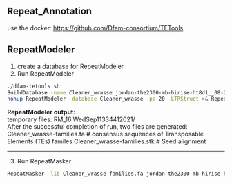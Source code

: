 Repeat_Annotation
-----------------
use the docker: https://github.com/Dfam-consortium/TETools  
## RepeatModeler
1. create a database for RepeatModeler  
2. Run RepeatModeler  
```bash
./dfam-tetools.sh 
BuildDatabase -name Cleaner_wrasse jordan-the2300-mb-hirise-ht8d1__08-26-2021__hic_output.fasta
nohup RepeatModeler -database Cleaner_wrasse -pa 20 -LTRStruct >& RepeatModeler.run.out &
```
**RepeatModeler output:**  
temporary files: RM_16.WedSep11334412021/  
After the successful completion of run, two files are generated:  
Cleaner_wrasse-families.fa   # consensus sequences  of Transposable Elements (TEs) familes
Cleaner_wrasse-families.stk # Seed alignment
***
3. Run RepeatMasker  
```bash
RepeatMasker -lib Cleaner_wrasse-families.fa jordan-the2300-mb-hirise-ht8d1__08-26-2021__hic_output.fasta
```
